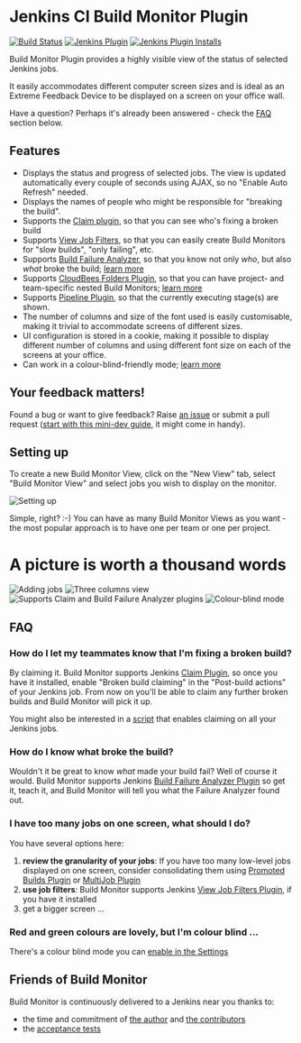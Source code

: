 # Jenkins CI Build Monitor Plugin

[![Build Status](https://ci.jenkins.io/job/Plugins/job/build-monitor-plugin/job/master/badge/icon)](https://ci.jenkins.io/job/Plugins/job/build-monitor-plugin/job/master/)
[![Jenkins Plugin](https://img.shields.io/jenkins/plugin/v/build-monitor-plugin.svg)](https://plugins.jenkins.io/build-monitor-plugin)
[![Jenkins Plugin Installs](https://img.shields.io/jenkins/plugin/i/build-monitor-plugin.svg?color=blue)](https://plugins.jenkins.io/build-monitor-plugin)

Build Monitor Plugin provides a highly visible view of the status of selected Jenkins jobs.

It easily accommodates different computer screen sizes and is ideal as an Extreme Feedback Device to be displayed on a screen on your office wall.

Have a question? Perhaps it's already been answered - check the [FAQ](#faq) section below.

## Features

* Displays the status and progress of selected jobs. The view is updated automatically every couple of seconds using AJAX, so no "Enable Auto Refresh" needed.
* Displays the names of people who might be responsible for "breaking the build".
* Supports the [Claim plugin](https://plugins.jenkins.io/claim/), so that you can see who's fixing a broken build
* Supports [View Job Filters](https://plugins.jenkins.io/view-job-filters/), so that you can easily create Build Monitors for "slow builds", "only failing", etc.
* Supports [Build Failure Analyzer](https://plugins.jenkins.io/build-failure-analyzer/), so that you know not only *who*, but also *what* broke the build; [learn more](http://bit.ly/JBMBuild102)
* Supports [CloudBees Folders Plugin](https://plugins.jenkins.io/cloudbees-folder/), so that you can have project- and team-specific nested Build Monitors; [learn more](http://bit.ly/JBMBuild117)
* Supports [Pipeline Plugin](https://plugins.jenkins.io/workflow-aggregator/), so that the currently executing stage(s) are shown.
* The number of columns and size of the font used is easily customisable, making it trivial to accommodate screens of different sizes.
* UI configuration is stored in a cookie, making it possible to display different number of columns and using different font size on each of the screens at your office.
* Can work in a colour-blind-friendly mode; [learn more](https://github.com/jenkinsci/build-monitor-plugin/issues/30#issuecomment-35849019)

## Your feedback matters!

Found a bug or want to give feedback? Raise [an issue](https://github.com/jenkinsci/build-monitor-plugin/issues?state=open)
or submit a pull request ([start with this mini-dev guide](https://github.com/jenkinsci/build-monitor-plugin/wiki/Development-Guide), it might come in handy).

## Setting up

To create a new Build Monitor View, click on the "New View" tab, select "Build Monitor View" and select jobs you wish to display on the monitor.

![Setting up](docs/Setting_up.png)

Simple, right? :-) You can have as many Build Monitor Views as you want - the most popular approach is to have one per team or one per project.

# A picture is worth a thousand words

![Adding jobs](docs/1_Adding_jobs.png)
![Three columns view](docs/2_Three_columns_view.png)
![Supports Claim and Build Failure Analyzer plugins](docs/3_Two_columns_view_with_claim_and_build_failure_analyzer_plugins.png)
![Colour-blind mode](docs/4_Colour_blind_mode.png)

## FAQ

### How do I let my teammates know that I'm fixing a broken build?

By claiming it. Build Monitor supports Jenkins [Claim Plugin](https://plugins.jenkins.io/claim/), so once you have it installed, enable "Broken build claiming" in the "Post-build actions" of your Jenkins job. From now on you'll be able to claim any further broken builds and Build Monitor will pick it up.

You might also be interested in a [script](https://wiki.jenkins.io/display/JENKINS/Allow+broken+build+claiming+on+every+jobs) that enables claiming on all your Jenkins jobs.

### How do I know what broke the build?

Wouldn't it be great to know _what_ made your build fail? Well of course it would. Build Monitor supports Jenkins [Build Failure Analyzer Plugin](https://plugins.jenkins.io/build-failure-analyzer/) so get it, teach it, and Build Monitor will tell you what the Failure Analyzer found out.

### I have too many jobs on one screen, what should I do?

You have several options here:

1. **review the granularity of your jobs**: If you have too many low-level jobs displayed on one screen, consider consolidating them using [Promoted Builds Plugin](https://plugins.jenkins.io/promoted-builds/) or [MultiJob Plugin](https://plugins.jenkins.io/jenkins-multijob-plugin/)
1. **use job filters**: Build Monitor supports Jenkins [View Job Filters Plugin](https://plugins.jenkins.io/view-job-filters/), if you have it installed
1. get a bigger screen ...

### Red and green colours are lovely, but I'm colour blind ...
There's a colour blind mode you can [enable in the Settings](https://github.com/jenkinsci/build-monitor-plugin/issues/30#issuecomment-35849019)

## Friends of Build Monitor

Build Monitor is continuously delivered to a Jenkins near you thanks to:
* the time and commitment of [the author](http://smartcodeltd.co.uk/) and [the contributors](https://github.com/jenkinsci/build-monitor-plugin/graphs/contributors)
* the [acceptance tests](/build-monitor-acceptance/src/test/java)

